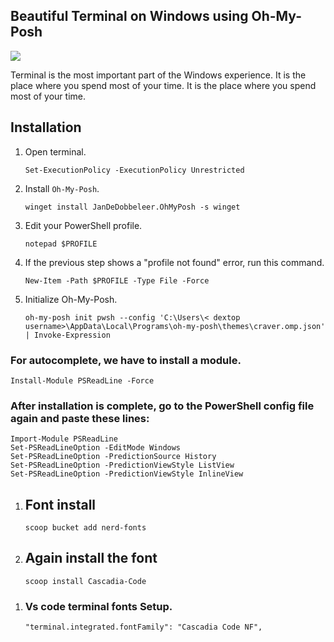 <h2>Beautiful Terminal on Windows using Oh-My-Posh</h2>

<img src="https://i.ibb.co/7t76qDP/New-Project.png" />

<p>Terminal is the most important part of the Windows experience. It is the place where you spend most of your time. It is the place where you spend most of your time.</p>

<h2> Installation </h2>

<ol>
  <li>
    <p>Open terminal.</p>
    <pre><code>Set-ExecutionPolicy -ExecutionPolicy Unrestricted</code></pre>
  </li>
  <li>
    <p>Install <code>Oh-My-Posh</code>.</p>
    <pre><code>winget install JanDeDobbeleer.OhMyPosh -s winget</code></pre>
  </li>
  <li>
    <p>Edit your PowerShell profile.</p>
    <pre><code>notepad $PROFILE</code></pre>
  </li>
  <li>
    <p>If the previous step shows a "profile not found" error, run this command.</p>
    <pre><code>New-Item -Path $PROFILE -Type File -Force</code></pre>
  </li>
  <li>
    <p>Initialize Oh-My-Posh.</p>
    <pre><code>oh-my-posh init pwsh --config 'C:\Users\< dextop username>\AppData\Local\Programs\oh-my-posh\themes\craver.omp.json' | Invoke-Expression</code></pre>
  </li>
</ol>

<h3> For autocomplete, we have to install a module.</h3>

<pre><code>Install-Module PSReadLine -Force</code></pre>

<h3>After installation is complete, go to the PowerShell config file again and paste these lines:</h3>

<pre><code>Import-Module PSReadLine
Set-PSReadLineOption -EditMode Windows
Set-PSReadLineOption -PredictionSource History
Set-PSReadLineOption -PredictionViewStyle ListView
Set-PSReadLineOption -PredictionViewStyle InlineView</code></pre>

<ol>
  <li>
  <h2> Font install </h2>

<pre><code>scoop bucket add nerd-fonts</code></pre>

  </li>
  <li>
  <h2>Again install the font</h2>

<pre><code>scoop install Cascadia-Code</code></pre>
  </li>
 </ol>

<ol>
<li>
<h3>Vs code terminal fonts Setup.</h3>

<pre><code>"terminal.integrated.fontFamily": "Cascadia Code NF",</code></pre>
</li>
</ol>
